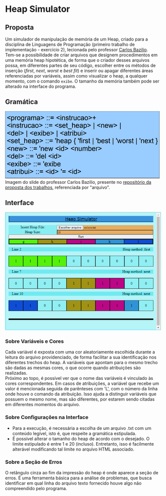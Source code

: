 # Heap Simulator

<h2>Proposta</h2>
Um simulador de manipulação de memória de um Heap, criado para a disciplina de Linguagens de Programação (primeiro trabalho de implementação - exercício 2), lecionada pelo professor <a href="https://github.com/carlosbazilio">Carlos Bazilio</a>.</br>
Tem-se a possibilidade de criar arquivos que designem procedimentos em uma memória heap hipotética, de forma que o criador desses arquivos possa, em diferentes partes de seu código, escolher entre os métodos de inserção (<i>first</i>, <i>next</i>, <i>worst</i> e <i>best fit</i>) e inserir ou apagar diferentes áreas referenciadas por variáveis, assim como visualizar o heap, a qualquer momento, com o comando <code>exibe</code>. O tamanho da memória também pode ser alterado na interface do programa.

<h2>Gramática</h2>
<label><img src="imgs/slideProfessor.png" width="500"><br>Imagem do slide do professor Carlos Bazilio, presente no <a href="https://github.com/carlosbazilio/trabalho_lp">repositório da proposta dos trabalhos</a>, referenciada por "arquivo".</label>

<h2>Interface</h2>
<img src="imgs/interface.png" width="600"></br>

<h3>Sobre Variáveis e Cores</h3>
Cada variável é exposta com uma cor aleatoriamente escolhida durante a leitura do arquivo providenciado, de forma facilitar a sua identificação nos diferentes trechos do heap. A variáveis que apontam para o mesmo trecho são dadas as mesmas cores, o que ocorre quando atribuições são realizadas.</br>
Próximo ao topo, é possível ver que o nome das variáveis é vinculado às cores correspondentes.
Em casos de atribuições, a variável que recebe um valor é mencionada seguida de parênteses com 'L', com o número da linha onde houve o comando da atribuição. Isso ajuda a distinguir variáveis que possuem o mesmo nome, mas são diferentes, por estarem sendo citadas em diferentes momentos do arquivo. 


<h3>Sobre Configurações na Interface</h3>
<ul>
  <li>
    Para a execução, é necessária a escolha de um arquivo .txt com um conteúdo legível, isto é, que respeite a gramática estipulada. 
  </li>
  <li>É possível alterar o tamanho do heap de acordo com o desejado. O limite estipulado é entre 1 e 20 (incluso). Entretanto, isso é facilmente alterável modificando tal limite no arquivo HTML associado.
  </li>
</ul>

<h3>Sobre a Seção de Erros</h3>
O retângulo cinza ao fim da impressão do heap é onde aparece a seção de erros. É uma ferramenta básica para a análise de problemas, que busca identificar em qual linha do arquivo texto fornecido houve algo não compreendido pelo programa.